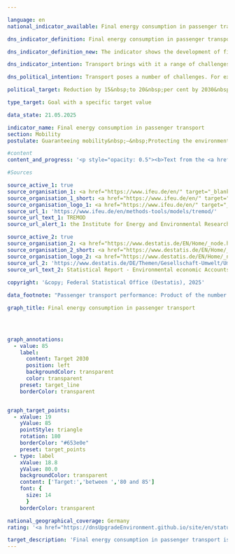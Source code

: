 ```yaml
---

language: en        
national_indicator_available: Final energy consumption in passenger transport        

dns_indicator_definition: Final energy consumption in passenger transport represents the energy consumption for the carriage of people within Germany by rail, by air and by road (public and private transport).        

dns_indicator_definition_new: The indicator shows the development of final energy consumption for the transport of passengers by rail, air and road (public and private transport) in Germany compared to the base year 2005.        

dns_indicator_intention: Transport brings with it a range of challenges. For instance, noise and air pollution impair quality of life, especially in cities, and traffic-related emissions contribute to climate change. The emission of harmful greenhouse gases is linked to the energy consumed for transport purposes.<br>The aim is to reduce final energy consumption in passenger transport by 15&nbsp;to 20% by 2030.        

dns_political_intention: Transport poses a number of challenges. For example, noise and air pollutants affect the quality of life, particularly in cities, and transport-related emissions contribute to climate change. The emission of harmful greenhouse gases (GHG) is linked to the energy consumed in transport.        

political_target: Reduction by 15&nbsp;to 20&nbsp;per cent by 2030&nbsp;compared to 2015        

type_target: Goal with a specific target value        

data_state: 21.05.2025        

indicator_name: Final energy consumption in passenger transport        
section: Mobility        
postulate: Guaranteeing mobility&nbsp;–&nbsp;Protecting the environment        

#content         
content_and_progress: '<p style="opacity: 0.5"><b>Text from the <a href="https://dns-indikatoren.de/assets/Publikationen/Indikatorenberichte/2022.pdf">Indicator Report 2022&nbsp;</a></b><br><br>The data regarding domestic final energy consumption originates from the <abbr title="Transport Emission Model" tabindex="0">TREMOD</abbr> (Transport Emissions Estimation Model) database at the Institute for Energy and Environmental Research. <abbr title="Transport Emission Model" tabindex="0">TREMOD</abbr> is a model for evaluating transport emissions. The data record fuel consumption associated with passenger transport within Germany, irrespective of where refuelling takes place (in accordance with the principle of actual final consumption). “Final energy” refers to that part of the total energy used that is directly consumed in transport, so it excludes conversion losses that arise during the production of fuels as well as any pipeline losses that may occur.<br><br>The volume of passenger transport is expressed in terms of the number of passenger-kilometres travelled. Provided by <abbr title="Transport Emission Model" tabindex="0">TREMOD</abbr>, this figure is used to calculate the specific level of energy consumption in this sector. In the aviation statistics, only domestic flights are taken into account. International flights departing from or landing in German territory are not counted. Nor is waterborne passenger transport included.<br><br>Some 27.2&nbsp;% of overall final energy consumption can be attributed to transport. Of this, 65.3&nbsp;%<sup>1</sup> is accounted for by passenger transport. Savings in final energy consumption in passenger transport therefore have a marked effect on total energy consumption in Germany. The number of passenger-kilometres provides information about the extent to which transport intensity (changes of rail or air passenger numbers per kilometres travelled) changes. In addition to final energy consumption, the indicator also examines energy efficiency in passenger transport, measured in terms of energy consumption per passenger-kilometre.<br><br>Final energy consumption in passenger transport decreased by a total of 14.5&nbsp;% in the period from 2005&nbsp;to 2020. Thus, final energy consumption in passenger transport is currently developing in a direction which supports the goal of the German strategy for sustainable development.<br><br>Also the number of passenger-kilometres covered decreased by 14.3&nbsp;% between 2005&nbsp;and 2020, such that energy consumption in all forms of transport increased only slightly by 0.2&nbsp;% to 1.63&nbsp;megajoules per passenger-kilometre<sup>2</sup> during the same period. Consequently, efficiency in passenger transport could not be increased. This is essentially because of major restrictions to mobility during the <abbr title="Coronavirus SARS-CoV-2" tabindex="0">COVID-19</abbr>&nbsp;pandemic. Both energy consumption and transportation volume reduced for rail, air and road transport. Thus, the road transport slightly increased in efficiency by 1.1&nbsp;%, while efficiency in rail and air transport decreased by 13.7&nbsp;% and 56.7&nbsp;%, respectively. The decline in efficiency for rail and air transport can be attributed to lesser train and airplane occupancy during the <abbr title="Coronavirus SARS-CoV-2" tabindex="0">COVID-19</abbr>&nbsp;pandemic.<br><br>Private motorised transport by car or two-wheeled vehicle accounted for 86.1&nbsp;% of total passenger transport volumes in 2020. Its share in 2019&nbsp;was 80.3&nbsp;%. It can be subdivided into various categories. In 2019&nbsp;(more recent figures not yet available), work-related transport, <abbr title="that is to say (id est)" tabindex="0">i.e.</abbr> commuter traffic and business travel, accounted for the largest share, at 36.6&nbsp;%, followed by recreational transport at 30.9&nbsp;%. Travel for shopping accounted for 17.5&nbsp;%. These purpose-based categories of transport have developed differently since 2005. Work-related travel in particularly has increased significantly (+&nbsp;19.0&nbsp;%), while journeys for recreation or shopping have declined (- 8.9&nbsp;% and &#8209; 2.1&nbsp;% respectively).<br><br><small><sup>1</sup> The sum of shares of goods transport (indicator 11.2.a) and passenger transport (indicator 11.2.b) in proportion to total final energy consumption in transport do not add up to 100&nbsp;%. This discrepancy is caused by different definitions of energy consumption in passenger and goods transport (domestic consumption; source: <abbr title="Transport Emission Model" tabindex="0">TREMOD</abbr>) and total final energy consumption in traffic (domestic sales; source: AG Energiebilanzen).<br><br><sup>2</sup> For a better understanding: the heating value of a litre gasoline is equivalent to 32&nbsp;megajoules. Hence, the consumption of 1.63&nbsp;megajoules per passenger kilometre corresponds to the energy content of 5.1&nbsp;litre gasoline (extrapolated to 100&nbsp;km).</small></p>'                

#Sources        

source_active_1: true
source_organisation_1: <a href="https://www.ifeu.de/en/" target="_blank" onclick="return confirm_alert('the Institute for Energy and Environmental Research', 'En')">Institute for Energy and Environmental Research</a>
source_organisation_1_short: <a href="https://www.ifeu.de/en/" target="_blank" onclick="return confirm_alert('the Institute for Energy and Environmental Research', 'En')">Institute for Energy and Environmental Research</a>
source_organisation_logo_1: <a href="https://www.ifeu.de/en/" target="_blank" onclick="return confirm_alert('the Institute for Energy and Environmental Research', 'En')"><img src="https://dnsTestEnvironment.github.io/dns-indicators/public/OrgImgEn/ifeu.png" alt="Institute for Energy and Environmental Research" title=" Click here to visit the homepage of the organizationInstitute for Energy and Environmental Research" style="height:60px; width:148px; border:transparent"/></a>
source_url_1: 'https://www.ifeu.de/en/methods-tools/models/tremod/'
source_url_text_1: TREMOD
source_url_alert_1: the Institute for Energy and Environmental Research

source_active_2: true
source_organisation_2: <a href="https://www.destatis.de/EN/Home/_node.html" target="_blank">Federal Statistical Office</a>
source_organisation_2_short: <a href="https://www.destatis.de/EN/Home/_node.html" target="_blank">Federal Statistical Office</a>
source_organisation_logo_2: <a href="https://www.destatis.de/EN/Home/_node.html" target="_blank"><img src="https://dnsTestEnvironment.github.io/dns-indicators/public/OrgImgEn/destatis.png" alt="Federal Statistical Office" title=" Click here to visit the homepage of the organizationFederal Statistical Office" style="height:60px; width:148px; border:transparent"/></a>
source_url_2: 'https://www.destatis.de/DE/Themen/Gesellschaft-Umwelt/Umwelt/UGR/verkehr-tourismus/_inhalt.html#sprg409790'
source_url_text_2: Statistical Report - Environmental economic Accounts (<abbr title="Environmental economic accounts" tabindex="0">UGR</abbr>) - Transport and environme (only available in German)
        
copyright: '&copy; Federal Statistical Office (Destatis), 2025'        

data_footnote: "Passenger transport performance: Product of the number of persons transported (P) and the distance travelled in kilometres (km)."        

graph_title: Final energy consumption in passenger transport        

        


graph_annotations:
  - value: 85
    label:
      content: Target 2030
      position: left
      backgroundColor: transparent
      color: transparent
    preset: target_line
    borderColor: transparent        


graph_target_points:
  - xValue: 19
    yValue: 85
    pointStyle: triangle
    rotation: 180
    borderColor: "#653e0e"
    preset: target_points
  - type: label
    xValue: 18.8
    yValue: 80.0
    backgroundColor: transparent
    content: ['Target:','between ','80 and 85']
    font: {
      size: 14
      }
    borderColor: transparent                

national_geographical_coverage: Germany        
rating: '<a href="https://dnsUpgradeEnvironment.github.io/site/en/status"><img src="https://sdg-indikatoren.de/public/Wettersymbole/Sonne.png" title="If the trend from 2023 had continued, the target value would have been reached or missed by less than 5% of the difference between the target value and the value at that time." alt="Weathersymbol: Sun"/></a>'        

target_description: 'Final energy consumption in passenger transport is to be reduced to a maximum of 85&nbsp;per cent of the 2005&nbsp;level by 2030.<br><br><br>Based on the target formulation, for targets without an exact target value but with a target interval, the weakest target requirement (here: reduction to 85&nbsp;per cent of the 2005&nbsp;value) is regarded as the minimum politically defined target to be met. Indicator 11.2.b has fallen significantly on average over the last six years, meaning that the target of 85&nbsp;per cent is likely to be achieved in 2030&nbsp;if it is maintained. The indicator is rated "Sun" for 2023.<br><br><br><u>Note:</u> The target figure of 80&nbsp;per cent, which is not relevant for this assessment, would also be achieved if the trend is maintained.'        
---
```


